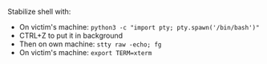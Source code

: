 
Stabilize shell with:
- On victim's machine: `python3 -c "import pty; pty.spawn('/bin/bash')"`
- CTRL+Z to put it in background
- Then on own machine: `stty raw -echo; fg`
- On victim's machine: `export TERM=xterm`